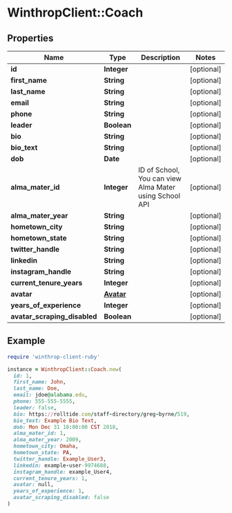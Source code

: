 # WinthropClient::Coach

## Properties

| Name | Type | Description | Notes |
| ---- | ---- | ----------- | ----- |
| **id** | **Integer** |  | [optional] |
| **first_name** | **String** |  | [optional] |
| **last_name** | **String** |  | [optional] |
| **email** | **String** |  | [optional] |
| **phone** | **String** |  | [optional] |
| **leader** | **Boolean** |  | [optional] |
| **bio** | **String** |  | [optional] |
| **bio_text** | **String** |  | [optional] |
| **dob** | **Date** |  | [optional] |
| **alma_mater_id** | **Integer** | ID of School, You can view Alma Mater using School API | [optional] |
| **alma_mater_year** | **String** |  | [optional] |
| **hometown_city** | **String** |  | [optional] |
| **hometown_state** | **String** |  | [optional] |
| **twitter_handle** | **String** |  | [optional] |
| **linkedin** | **String** |  | [optional] |
| **instagram_handle** | **String** |  | [optional] |
| **current_tenure_years** | **Integer** |  | [optional] |
| **avatar** | [**Avatar**](Avatar.md) |  | [optional] |
| **years_of_experience** | **Integer** |  | [optional] |
| **avatar_scraping_disabled** | **Boolean** |  | [optional] |

## Example

```ruby
require 'winthrop-client-ruby'

instance = WinthropClient::Coach.new(
  id: 1,
  first_name: John,
  last_name: Doe,
  email: jdoe@alabama.edu,
  phone: 555-555-5555,
  leader: false,
  bio: https://rolltide.com/staff-directory/greg-byrne/519,
  bio_text: Example Bio Text,
  dob: Mon Dec 31 18:00:00 CST 2018,
  alma_mater_id: 1,
  alma_mater_year: 2009,
  hometown_city: Omaha,
  hometown_state: PA,
  twitter_handle: Example_User3,
  linkedin: example-user-9974688,
  instagram_handle: example_User4,
  current_tenure_years: 1,
  avatar: null,
  years_of_experience: 1,
  avatar_scraping_disabled: false
)
```

